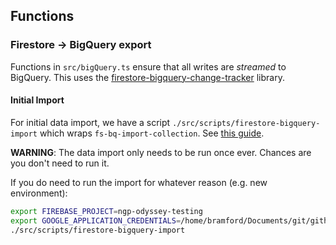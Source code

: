 ## Functions

### Firestore -> BigQuery export

Functions in  `src/bigQuery.ts` ensure that all writes are _streamed_ to BigQuery.
This uses the [firestore-bigquery-change-tracker](https://github.com/firebase/extensions/tree/next/firestore-bigquery-export/firestore-bigquery-change-tracker|https://github.com/firebase/extensions/tree/next/firestore-bigquery-export/firestore-bigquery-change-tracker) library.

#### Initial Import

For initial data import, we have a script `./src/scripts/firestore-bigquery-import` which wraps `fs-bq-import-collection`. See [this guide](https://github.com/firebase/extensions/blob/next/firestore-bigquery-export/guides/IMPORT_EXISTING_DOCUMENTS.md).

**WARNING**: The data import only needs to be run once ever. Chances are you don't need to run it.

If you do need to run the import for whatever reason (e.g. new environment):

```sh
export FIREBASE_PROJECT=ngp-odyssey-testing
export GOOGLE_APPLICATION_CREDENTIALS=/home/bramford/Documents/git/github/newgameplus/odyssey-scratch/firebase-functions-backend@$FIREBASE_PROJECT.iam.gserviceaccount.com.json
./src/scripts/firestore-bigquery-import
```
